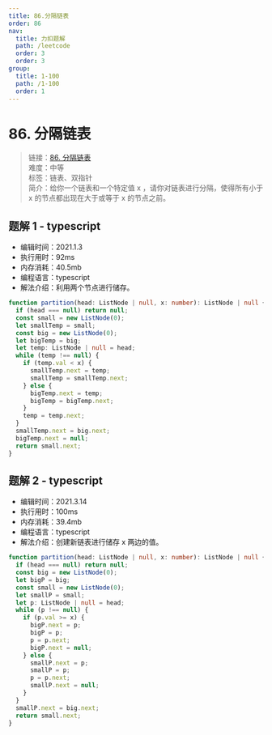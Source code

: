 ```yaml
---
title: 86.分隔链表
order: 86
nav:
  title: 力扣题解
  path: /leetcode
  order: 3
  order: 3
group:
  title: 1-100
  path: /1-100
  order: 1
---
```


# 86. 分隔链表

> 链接：[86. 分隔链表](https://leetcode-cn.com/problems/partition-list/)  
> 难度：中等  
> 标签：链表、双指针  
> 简介：给你一个链表和一个特定值 x ，请你对链表进行分隔，使得所有小于 x 的节点都出现在大于或等于 x 的节点之前。

## 题解 1 - typescript

- 编辑时间：2021.1.3
- 执行用时：92ms
- 内存消耗：40.5mb
- 编程语言：typescript
- 解法介绍：利用两个节点进行储存。

```typescript
function partition(head: ListNode | null, x: number): ListNode | null {
  if (head === null) return null;
  const small = new ListNode(0);
  let smallTemp = small;
  const big = new ListNode(0);
  let bigTemp = big;
  let temp: ListNode | null = head;
  while (temp !== null) {
    if (temp.val < x) {
      smallTemp.next = temp;
      smallTemp = smallTemp.next;
    } else {
      bigTemp.next = temp;
      bigTemp = bigTemp.next;
    }
    temp = temp.next;
  }
  smallTemp.next = big.next;
  bigTemp.next = null;
  return small.next;
}
```

## 题解 2 - typescript

- 编辑时间：2021.3.14
- 执行用时：100ms
- 内存消耗：39.4mb
- 编程语言：typescript
- 解法介绍：创建新链表进行储存 x 两边的值。

```typescript
function partition(head: ListNode | null, x: number): ListNode | null {
  if (head === null) return null;
  const big = new ListNode(0);
  let bigP = big;
  const small = new ListNode(0);
  let smallP = small;
  let p: ListNode | null = head;
  while (p !== null) {
    if (p.val >= x) {
      bigP.next = p;
      bigP = p;
      p = p.next;
      bigP.next = null;
    } else {
      smallP.next = p;
      smallP = p;
      p = p.next;
      smallP.next = null;
    }
  }
  smallP.next = big.next;
  return small.next;
}
```

